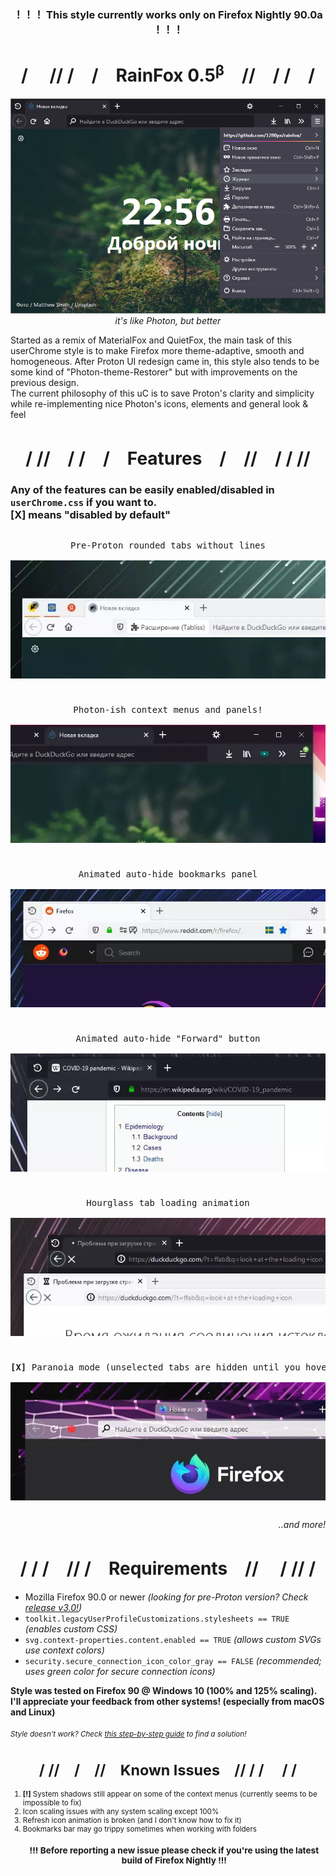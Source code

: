 <h3 align=center>！！！ This style currently works only on Firefox Nightly 90.0a ！！！</h3>

<h1 align=center>/　 // /　/　RainFox 0.5<sup><b>β</b></sup>　//　/ /　/</h1>
<p align=center><img src="https://github.com/1280px/rainfox/blob/master/.readme-img/header.png"></img>
<br><i>it's like Photon, but better</i></p>


Started as a remix of MaterialFox and QuietFox, the main task of this userChrome style is to make Firefox more theme-adaptive, smooth and homogeneous. After Proton UI redesign came in, this style also tends to be some kind of "Photon-theme-Restorer" but with improvements on the previous design. <br>
The current philosophy of this uC is to save Proton's clarity and simplicity while re-implementing nice Photon's icons, elements and general look & feel


<h1 align=center>/ //　/   /　/　Features　/　//　/ / //</h1>
<h3>Any of the features can be easily enabled/disabled in <code>userChrome.css</code> if you want to. <br> <b>[X]</b> means "disabled by default"</h3>

<pre><p align=center>Pre-Proton rounded tabs without lines<br>
<img src="https://github.com/1280px/rainfox/blob/master/.readme-img/feat1.webp" align=center></img></p></pre>
<pre><p align=center>Photon-ish context menus and panels!<br>
<img src="https://github.com/1280px/rainfox/blob/master/.readme-img/feat2.webp" align=center></img></p></pre>
<pre><p align=center>Animated auto-hide bookmarks panel<br>
<img src="https://github.com/1280px/rainfox/blob/master/.readme-img/feat3.webp" align=center></img></p></pre>
<pre><p align=center>Animated auto-hide "Forward" button<br>
<img src="https://github.com/1280px/rainfox/blob/master/.readme-img/feat4.webp" align=center></img></p></pre>
<pre><p align=center>Hourglass tab loading animation<br>
<img src="https://github.com/1280px/rainfox/blob/master/.readme-img/feat5.webp" align=center></img></p></pre>
<pre><p align=center><b>[X]</b> Paranoia mode (unselected tabs are hidden until you hover it)<br>
<img src="https://github.com/1280px/rainfox/blob/master/.readme-img/feat6.webp" align=center></img></p></pre>
<p align=right><i>..and more!　　　　</i></p>


<h1 align=center>/ / /　// /　Requirements　//　 / // /</h1><ul>
<li>Mozilla Firefox 90.0 or newer <i>(looking for pre-Proton version? Check <a href="https://github.com/1280px/rainfox/releases/tag/v0.3">release v3.0!</a>)</i>
<li><code>toolkit.legacyUserProfileCustomizations.stylesheets == TRUE</code> <i>(enables custom CSS)</i>
<li><code>svg.context-properties.content.enabled == TRUE</code> <i>(allows custom SVGs use context colors)</i>
<li><code>security.secure_connection_icon_color_gray == FALSE</code> <i>(recommended; uses green color for secure connection icons)</i>
</ul>
<b>Style was tested on Firefox 90 @ Windows 10 (100% and 125% scaling).<br>I'll appreciate your feedback from other systems! (especially from macOS and Linux)</b>
<br><br>
<small><i>Style doesn't work? Check <a href="https://github.com/1280px/rainfox/blob/master/!help%20help%20style%20doesnt%20work.txt">this step-by-step guide</a> to find a solution!</i></smakk>


<h1 align=center>/ //　/　//　Known Issues　// / /　 / /</h1><ol>
<li><b>[!]</b> System shadows still appear on some of the context menus (currently seems to be impossible to fix) 
<li>Icon scaling issues with any system scaling except 100%
<li>Refresh icon animation is broken (and I don't know how to fix it)
<li>Bookmarks bar may go trippy sometimes when working with folders
<h3 align=center>!!! Before reporting a new issue please check if you're using the latest build of Firefox Nightly !!!</h3>
